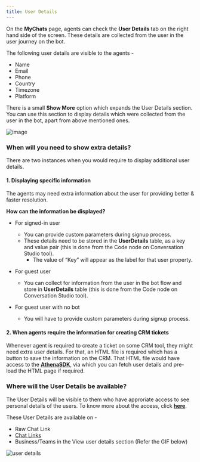 ```yaml
---
title: User Details
---
```


On the **MyChats** page, agents can check the **User Details** tab on the right hand side of the screen. These details are collected from the user in the user journey on the bot.

The following user details are visible to the agents - 
* Name
* Email
* Phone
* Country
* Timezone
* Platform

There is a small **Show More** option which expands the User Details section. You can use this section to display details which were collected from the user in the bot, apart from above mentioned ones.

![image](https://user-images.githubusercontent.com/75118325/119975610-b1631f00-bfd3-11eb-8f23-01c918b6f0f8.png)


### When will you need to show extra details?

There are two instances when you would require to display additional user details.

#### 1. Displaying specific information

The agents may need extra information about the user for providing better & faster resolution.

**How can the information be displayed?**

- For signed-in user
  - You can provide custom parameters during signup process.
  - These details need to be stored in the **UserDetails** table, as a key and value pair (this is done from the Code node on Conversation Studio tool).
    - The value of “Key” will appear as the label for that user property.

- For guest user
  - You can collect for information from the user in the bot flow and store in **UserDetails** table (this is done from the Code node on Conversation Studio tool).
  
- For guest user with no bot
  - You will have to provide custom parameters during signup process.

#### 2. When agents require the information for creating CRM tickets

Whenever agent is required to create a ticket on some CRM tool, they might need extra user details. For that, an HTML file is required which has a button to save the information on the CRM. That HTML file would have access to the [**AthenaSDK**](https://docs.haptik.ai/agent-chat/adding-custom-tools#using-athena-sdk), via which you can fetch user details and pre-load the HTML page if required.

### Where will the User Details be available?

The User Details will be visible to them who have approriate access to see personal details of the users. To know more about the access, click [**here**](https://docs.haptik.ai/bot-analytics/chat-links).

These User Details are available on  - 
* Raw Chat Link 
* [Chat Links](https://docs.haptik.ai/bot-analytics/chat-links)
* Business/Teams in the View user details section (Refer the GIF below)

![user details](https://user-images.githubusercontent.com/55389979/120199468-e58f4780-c240-11eb-9f6b-c54f564afebd.gif)
